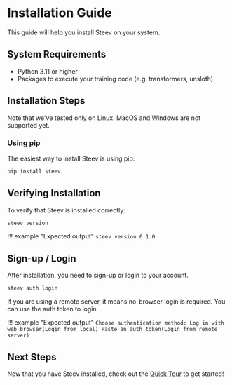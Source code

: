 # Installation Guide

This guide will help you install Steev on your system.

## System Requirements

- Python 3.11 or higher
- Packages to execute your training code (e.g. transformers, unsloth)

## Installation Steps

Note that we've tested only on Linux. MacOS and Windows are not supported yet.

### Using pip

The easiest way to install Steev is using pip:

```bash
pip install steev
```

## Verifying Installation

To verify that Steev is installed correctly:

```bash
steev version
```

!!! example "Expected output"
    ```
    steev version 0.1.0 
    ```

## Sign-up / Login

After installation, you need to sign-up or login to your account.

```bash
steev auth login
```

If you are using a remote server, it means no-browser login is required. You can use the auth token to login.

!!! example "Expected output"
    ```
    Choose authentication method:
      Log in with web browser(Login from local)
      Paste an auth token(Login from remote server)
    ```

## Next Steps

Now that you have Steev installed, check out the [Quick Tour](quick-tour.md) to get started! 